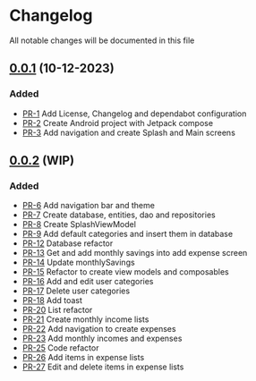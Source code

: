 # Changelog

All notable changes will be documented in this file

## [0.0.1](https://github.com/pablobascunana/androidExpenseApp/compare/eeaf058...6492155) (10-12-2023)

### Added
* [PR-1](https://github.com/pablobascunana/androidExpenseApp/pull/1) Add License, Changelog and dependabot configuration
* [PR-2](https://github.com/pablobascunana/androidExpenseApp/pull/2) Create Android project with Jetpack compose
* [PR-3](https://github.com/pablobascunana/androidExpenseApp/pull/3) Add navigation and create Splash and Main screens

## [0.0.2](https://github.com/pablobascunana/androidExpenseApp/compare/6492155...develop) (WIP)

### Added
* [PR-6](https://github.com/pablobascunana/androidExpenseApp/pull/6) Add navigation bar and theme
* [PR-7](https://github.com/pablobascunana/androidExpenseApp/pull/7) Create database, entities, dao and repositories
* [PR-8](https://github.com/pablobascunana/androidExpenseApp/pull/8) Create SplashViewModel
* [PR-9](https://github.com/pablobascunana/androidExpenseApp/pull/9) Add default categories and insert them in database
* [PR-12](https://github.com/pablobascunana/androidExpenseApp/pull/12) Database refactor
* [PR-13](https://github.com/pablobascunana/androidExpenseApp/pull/13) Get and add monthly savings into add expense screen
* [PR-14](https://github.com/pablobascunana/androidExpenseApp/pull/14) Update monthlySavings
* [PR-15](https://github.com/pablobascunana/androidExpenseApp/pull/15) Refactor to create view models and composables
* [PR-16](https://github.com/pablobascunana/androidExpenseApp/pull/16) Add and edit user categories
* [PR-17](https://github.com/pablobascunana/androidExpenseApp/pull/17) Delete user categories
* [PR-18](https://github.com/pablobascunana/androidExpenseApp/pull/18) Add toast
* [PR-20](https://github.com/pablobascunana/androidExpenseApp/pull/20) List refactor
* [PR-21](https://github.com/pablobascunana/androidExpenseApp/pull/21) Create monthly income lists
* [PR-22](https://github.com/pablobascunana/androidExpenseApp/pull/22) Add navigation to create expenses
* [PR-23](https://github.com/pablobascunana/androidExpenseApp/pull/23) Add monthly incomes and expenses
* [PR-25](https://github.com/pablobascunana/androidExpenseApp/pull/25) Code refactor
* [PR-26](https://github.com/pablobascunana/androidExpenseApp/pull/26) Add items in expense lists
* [PR-27](https://github.com/pablobascunana/androidExpenseApp/pull/27) Edit and delete items in expense lists
